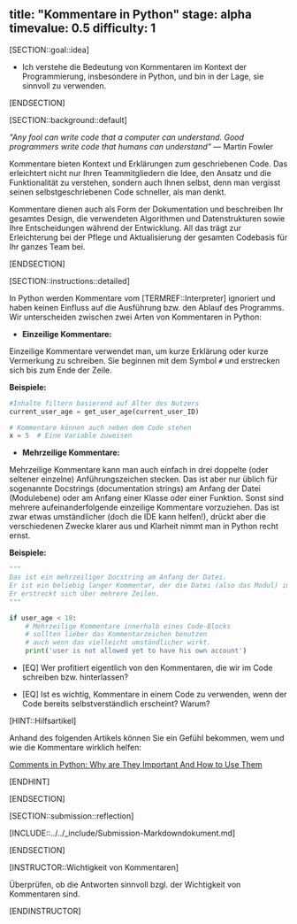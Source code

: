title: "Kommentare in Python"
stage: alpha
timevalue: 0.5
difficulty: 1
---

[SECTION::goal::idea]

- Ich verstehe die Bedeutung von Kommentaren im Kontext der Programmierung, insbesondere in Python,
und bin in der Lage, sie sinnvoll zu verwenden.

[ENDSECTION]

[SECTION::background::default]

*"Any fool can write code that a computer can understand.
Good programmers write code that humans can understand"* — Martin Fowler

Kommentare bieten Kontext und Erklärungen zum geschriebenen Code.
Das erleichtert nicht nur Ihren Teammitgliedern die Idee,
den Ansatz und die Funktionalität zu verstehen,
sondern auch Ihnen selbst, denn man vergisst seinen selbstgeschriebenen Code schneller,
als man denkt.

Kommentare dienen auch als Form der Dokumentation und beschreiben Ihr gesamtes Design,
die verwendeten Algorithmen und Datenstrukturen sowie Ihre Entscheidungen während der Entwicklung.
All das trägt zur Erleichterung bei der Pflege und
Aktualisierung der gesamten Codebasis für Ihr ganzes Team bei.

[ENDSECTION]

[SECTION::instructions::detailed]

In Python werden Kommentare vom [TERMREF::Interpreter] ignoriert und
haben keinen Einfluss auf die Ausführung bzw. den Ablauf des Programms.
Wir unterscheiden zwischen zwei Arten von Kommentaren in Python:

- **Einzeilige Kommentare:**

Einzeilige Kommentare verwendet man, um kurze Erklärung oder kurze Vermerkung zu schreiben.
Sie beginnen mit dem Symbol `#` und erstrecken sich bis zum Ende der Zeile.

**Beispiele:**

```python
#Inhalte filtern basierend auf Alter des Nutzers
current_user_age = get_user_age(current_user_ID)

# Kommentare können auch neben dem Code stehen
x = 5  # Eine Variable zuweisen
```

- **Mehrzeilige Kommentare:**

Mehrzeilige Kommentare kann man auch einfach
in drei doppelte (oder seltener einzelne) Anführungszeichen stecken.
Das ist aber nur üblich für sogenannte Docstrings (documentation strings)
am Anfang der Datei (Modulebene) 
oder am Anfang einer Klasse oder einer Funktion.
Sonst sind mehrere aufeinanderfolgende einzeilige Kommentare vorzuziehen.
Das ist zwar etwas umständlicher (doch die IDE kann helfen!),
drückt aber die verschiedenen
Zwecke klarer aus und Klarheit nimmt man in Python recht ernst.

**Beispiele:**

```python
"""
Das ist ein mehrzeiliger Docstring am Anfang der Datei.
Er ist ein beliebig langer Kommentar, der die Datei (also das Modul) im Ganzen erklärt.
Er erstreckt sich über mehrere Zeilen.
"""

if user_age < 18:
    # Mehrzeilige Kommentare innerhalb eines Code-Blocks
    # sollten lieber das Kommentarzeichen benutzen
    # auch wenn das vielleicht umständlicher wirkt.
    print('user is not allowed yet to have his own account')
```

- [EQ] Wer profitiert eigentlich von den Kommentaren, die wir im Code schreiben bzw. hinterlassen? 

- [EQ] Ist es wichtig, Kommentare in einem Code zu verwenden,
wenn der Code bereits selbstverständlich erscheint? Warum?

[HINT::Hilfsartikel]

Anhand des folgenden Artikels können Sie ein Gefühl bekommen,
wem und wie die Kommentare wirklich helfen:

[Comments in Python: Why are They Important And How to Use Them](https://www.simplilearn.com/tutorials/python-tutorial/comments-in-python)

[ENDHINT]

[ENDSECTION]

[SECTION::submission::reflection]

[INCLUDE::../../_include/Submission-Markdowndokument.md]

[ENDSECTION]

[INSTRUCTOR::Wichtigkeit von Kommentaren]

Überprüfen, ob die Antworten sinnvoll bzgl. der Wichtigkeit von Kommentaren sind. 

[ENDINSTRUCTOR]
